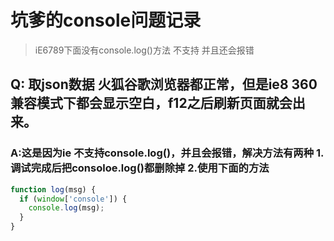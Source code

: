 # 坑爹的console问题记录

> iE6789下面没有console.log()方法  不支持 并且还会报错 

## Q: 取json数据 火狐谷歌浏览器都正常，但是ie8 360兼容模式下都会显示空白，f12之后刷新页面就会出来。

### A:这是因为ie 不支持console.log()，并且会报错，解决方法有两种 1.调试完成后把consoloe.log()都删除掉 2.使用下面的方法

```js
function log(msg) {
  if (window['console']) {
    console.log(msg);
  }
}
```



